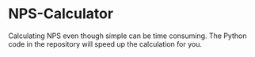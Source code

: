 # NPS-Calculator
Calculating NPS even though simple can be time consuming. The Python code in the repository will speed up the calculation for you. 
